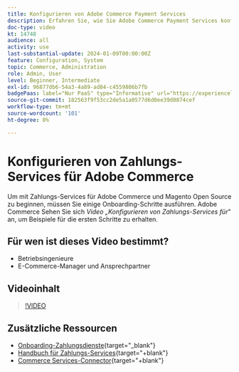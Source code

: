 ```yaml
---
title: Konfigurieren von Adobe Commerce Payment Services
description: Erfahren Sie, wie Sie Adobe Commerce Payment Services konfigurieren.
doc-type: video
kt: 14748
audience: all
activity: use
last-substantial-update: 2024-01-09T00:00:00Z
feature: Configuration, System
topic: Commerce, Administration
role: Admin, User
level: Beginner, Intermediate
exl-id: 96877db6-54a3-4a89-ad84-c4559806b7fb
badgePaas: label="Nur PaaS" type="Informative" url="https://experienceleague.adobe.com/en/docs/commerce/user-guides/product-solutions" tooltip="Gilt nur für Adobe Commerce in Cloud-Projekten (von Adobe verwaltete PaaS-Infrastruktur) und lokale Projekte."
source-git-commit: 182563f9f53cc2de5a1a0577d6d0ee39d0874cef
workflow-type: tm+mt
source-wordcount: '101'
ht-degree: 0%

---
```


# Konfigurieren von Zahlungs-Services für Adobe Commerce

Um mit Zahlungs-Services für Adobe Commerce und Magento Open Source zu beginnen, müssen Sie einige Onboarding-Schritte ausführen. Adobe Commerce Sehen Sie sich _Video „Konfigurieren von Zahlungs-Services für_&quot; an, um Beispiele für die ersten Schritte zu erhalten.

## Für wen ist dieses Video bestimmt?

- Betriebsingenieure
- E-Commerce-Manager und Ansprechpartner

## Videoinhalt

>[!VIDEO](https://video.tv.adobe.com/v/3425957?learn=on)

## Zusätzliche Ressourcen

- [Onboarding-Zahlungsdienste](https://experienceleague.adobe.com/docs/commerce-merchant-services/payment-services/get-started/onboard.html){target="_blank"}
- [Handbuch für Zahlungs-Services](https://experienceleague.adobe.com/docs/commerce-merchant-services/payment-services/guide-overview.html){target="+blank"}
- [Commerce Services-Connector](https://experienceleague.adobe.com/docs/commerce-merchant-services/user-guides/integration-services/saas.html){target="+blank"}
